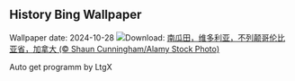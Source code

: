 ## History Bing Wallpaper
Wallpaper date: 2024-10-28
![](https://www.bing.com/th?id=OHR.PumpkinMist_ZH-CN0898655859_UHD.jpg&w=1000)Download: [南瓜田，维多利亚，不列颠哥伦比亚省，加拿大 (© Shaun Cunningham/Alamy Stock Photo)](https://www.bing.com/th?id=OHR.PumpkinMist_ZH-CN0898655859_UHD.jpg)

Auto get programm by LtgX
